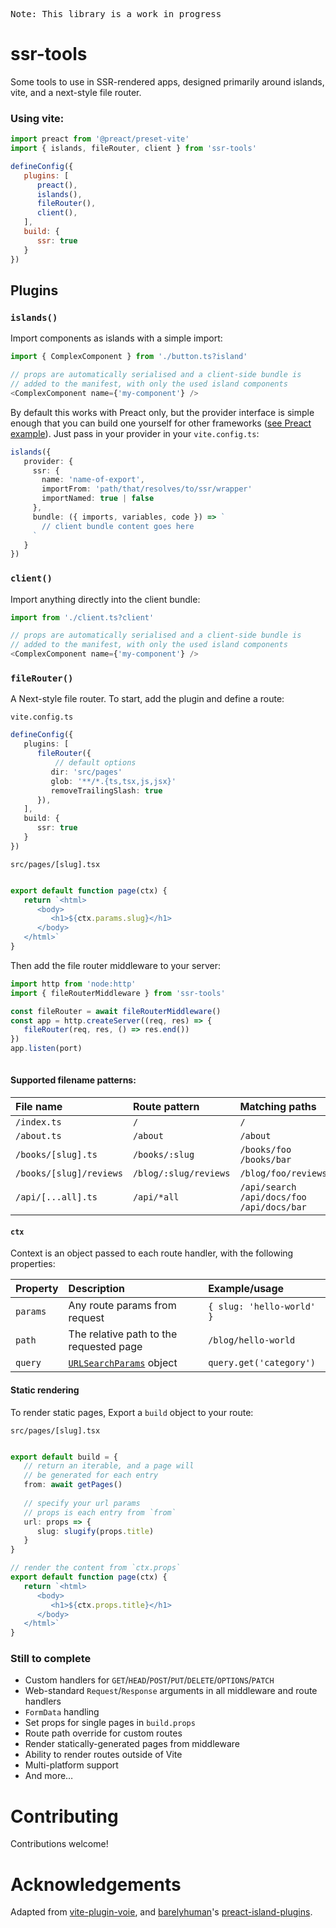 <pre>Note: This library is a work in progress</pre>

# ssr-tools

Some tools to use in SSR-rendered apps, designed primarily around islands, vite, and a next-style file router.




### Using vite:

```js
import preact from '@preact/preset-vite'
import { islands, fileRouter, client } from 'ssr-tools'

defineConfig({
   plugins: [
      preact(),
      islands(),
      fileRouter(),
      client(),
   ],
   build: {
      ssr: true 
   }
})
```

## Plugins

### `islands()`

Import components as islands with a simple import:

```ts
import { ComplexComponent } from './button.ts?island'

// props are automatically serialised and a client-side bundle is 
// added to the manifest, with only the used island components
<ComplexComponent name={'my-component'} />
```

By default this works with Preact only, but the provider interface is simple enough that you can build one yourself for other frameworks ([see Preact example](https://github.com/coxmi/ssr-tools/tree/main/src/islands/providers/preact)). Just pass in your provider in your `vite.config.ts`:

```ts
islands({
   provider: {
     ssr: {
       name: 'name-of-export',
       importFrom: 'path/that/resolves/to/ssr/wrapper'
       importNamed: true | false
     },
     bundle: ({ imports, variables, code }) => `
       // client bundle content goes here
     `
   }
})
```


### `client()`

Import anything directly into the client bundle:

```ts
import from './client.ts?client'

// props are automatically serialised and a client-side bundle is 
// added to the manifest, with only the used island components
<ComplexComponent name={'my-component'} />
```

### `fileRouter()`

A Next-style file router. To start, add the plugin and define a route:

`vite.config.ts`

```ts
defineConfig({
   plugins: [
      fileRouter({
      	  // default options
         dir: 'src/pages'
         glob: '**/*.{ts,tsx,js,jsx}'
         removeTrailingSlash: true
      }),
   ],
   build: {
      ssr: true 
   }
})

```

`src/pages/[slug].tsx`

```ts

export default function page(ctx) {
   return `<html>
      <body>
         <h1>${ctx.params.slug}</h1>
      </body>
   </html>`
}
```

Then add the file router middleware to your server:

```ts
import http from 'node:http'
import { fileRouterMiddleware } from 'ssr-tools'

const fileRouter = await fileRouterMiddleware()
const app = http.createServer((req, res) => {
   fileRouter(req, res, () => res.end())
})
app.listen(port)	
	
```


#### Supported filename patterns:

| File name | Route pattern | Matching paths |
| :-- | :-- | :-- |
| `/index.ts` | `/`| `/` |
| `/about.ts` | `/about`| `/about` |
| `/books/[slug].ts` | `/books/:slug`| `/books/foo`<br> `/books/bar` |
| `/books/[slug]/reviews` | `/blog/:slug/reviews`| `/blog/foo/reviews`|
| `/api/[...all].ts` | `/api/*all`| `/api/search`<br> `/api/docs/foo`<br> `/api/docs/bar`|


#### `ctx` 

Context is an object passed to each route handler, with the following properties:

| Property | Description | Example/usage |
| :-- | :-- | :-- |
| `params` | Any route params from request | `{ slug: 'hello-world' }` |
| `path` | The relative path to the requested page | `/blog/hello-world` |
| `query` | [`URLSearchParams`](https://developer.mozilla.org/en-US/docs/Web/API/URLSearchParams) object | `query.get('category')` |

#### Static rendering

To render static pages, Export a `build` object to your route:

`src/pages/[slug].tsx`

```ts

export default build = {
   // return an iterable, and a page will
   // be generated for each entry
   from: await getPages()
   
   // specify your url params
   // props is each entry from `from`
   url: props => {
      slug: slugify(props.title)
   }
}

// render the content from `ctx.props`
export default function page(ctx) {
   return `<html>
      <body>
         <h1>${ctx.props.title}</h1>
      </body>
   </html>`
}
```

### Still to complete

- Custom handlers for `GET`/`HEAD`/`POST`/`PUT`/`DELETE`/`OPTIONS`/`PATCH`
- Web-standard `Request`/`Response` arguments in all middleware and route handlers
- `FormData` handling
- Set props for single pages in `build.props`
- Route path override for custom routes
- Render statically-generated pages from middleware
- Ability to render routes outside of Vite
- Multi-platform support
- And more…



# Contributing

Contributions welcome!


# Acknowledgements 
Adapted from [vite-plugin-voie](https://github.com/brattonross/vite-plugin-voie), and [barelyhuman](https://github.com/barelyhuman)'s [preact-island-plugins](https://github.com/barelyhuman/preact-island-plugins).